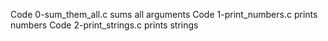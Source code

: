 Code 0-sum_them_all.c sums all arguments
Code 1-print_numbers.c prints numbers
Code 2-print_strings.c prints strings
